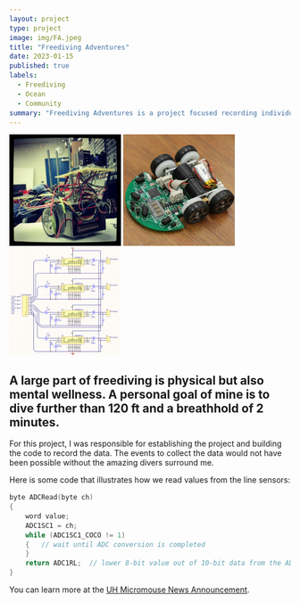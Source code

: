 ```yaml
---
layout: project
type: project
image: img/FA.jpeg
title: "Freediving Adventures"
date: 2023-01-15
published: true
labels:
  - Freediving
  - Ocean
  - Community
summary: "Freediving Adventures is a project focused recording individual physical limits while building a community that fosters encouragement, saftey, and an environmentally sustainable mindset."
---
```


<div class="text-center p-4">
  <img width="200px" src="../img/micromouse/micromouse-robot.png" class="img-thumbnail" >
  <img width="200px" src="../img/micromouse/micromouse-robot-2.jpg" class="img-thumbnail" >
  <img width="200px" src="../img/micromouse/micromouse-circuit.png" class="img-thumbnail" >
</div>

A large part of freediving is physical but also mental wellness. A personal goal of mine is to dive further than 120 ft and a breathhold of 2 minutes. 
---

For this project, I was responsible for establishing the project and building the code to record the data. The events to collect the data would not have been possible without the amazing divers surround me. 

Here is some code that illustrates how we read values from the line sensors:

```cpp
byte ADCRead(byte ch)
{
    word value;
    ADC1SC1 = ch;
    while (ADC1SC1_COCO != 1)
    {   // wait until ADC conversion is completed   
    }
    return ADC1RL;  // lower 8-bit value out of 10-bit data from the ADC
}
```

You can learn more at the [UH Micromouse News Announcement](https://manoa.hawaii.edu/news/article.php?aId=2857).
